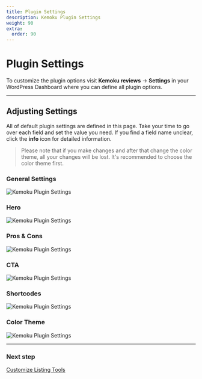```yaml
---
title: Plugin Settings
description: Kemoku Plugin Settings
weight: 90
extra:
  order: 90
---
```


# Plugin Settings

To customize the plugin options visit **Kemoku reviews** &#8594; **Settings** in your WordPress Dashboard where you can define all plugin options.

---

## Adjusting Settings

All of default plugin settings are defined in this page. Take your time to go over each field and set the value you need.
If you find a field name unclear, click the **info** icon for detailed information.

> Please note that if you make changes and after that change the color theme, all your changes will be lost. It's recommended to choose the color theme first.

### General Settings

![Kemoku Plugin Settings](https://media.dinomatic.com/images/docs/kemoku/kemoku-settings-general.png)

### Hero

![Kemoku Plugin Settings](https://media.dinomatic.com/images/docs/kemoku/kemoku-settings-hero.png)

### Pros & Cons

![Kemoku Plugin Settings](https://media.dinomatic.com/images/docs/kemoku/kemoku-settings-pros-cons.png)

### CTA

![Kemoku Plugin Settings](https://media.dinomatic.com/images/docs/kemoku/kemoku-settings-cta.png)

### Shortcodes

![Kemoku Plugin Settings](https://media.dinomatic.com/images/docs/kemoku/kemoku-settings-shortcodes.png)

### Color Theme

![Kemoku Plugin Settings](https://media.dinomatic.com/images/docs/kemoku/kemoku-settings-theme.png)

---

### Next step

[Customize Listing Tools](/docs/kemoku/listing-tools/)
